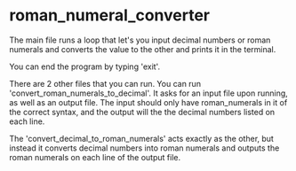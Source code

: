 # roman_numeral_converter
The main file runs a loop that let's you input decimal numbers or roman numerals
and converts the value to the other and prints it in the terminal.

You can end the program by typing 'exit'.

There are 2 other files that you can run. You can run 'convert_roman_numerals_to_decimal'. It asks for an input file upon running, as well as an output file. The input should only have roman_numerals in it of the correct syntax, and the output will the the decimal numbers listed on each line.

The 'convert_decimal_to_roman_numerals' acts exactly as the other, but instead it converts decimal numbers into roman numerals and outputs the roman numerals on each line of the output file.
